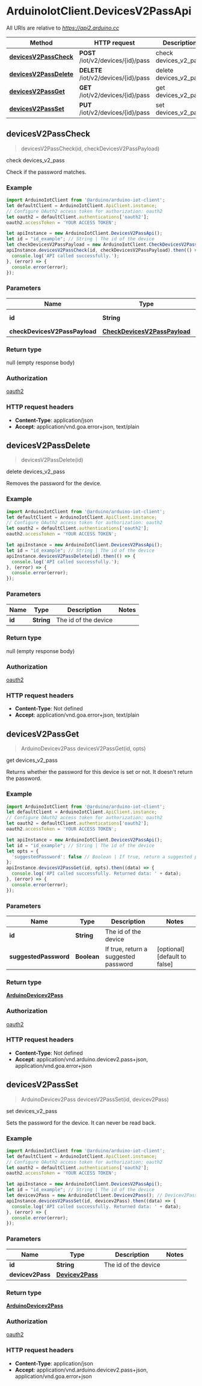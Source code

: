 # ArduinoIotClient.DevicesV2PassApi

All URIs are relative to *https://api2.arduino.cc*

Method | HTTP request | Description
------------- | ------------- | -------------
[**devicesV2PassCheck**](DevicesV2PassApi.md#devicesV2PassCheck) | **POST** /iot/v2/devices/{id}/pass | check devices_v2_pass
[**devicesV2PassDelete**](DevicesV2PassApi.md#devicesV2PassDelete) | **DELETE** /iot/v2/devices/{id}/pass | delete devices_v2_pass
[**devicesV2PassGet**](DevicesV2PassApi.md#devicesV2PassGet) | **GET** /iot/v2/devices/{id}/pass | get devices_v2_pass
[**devicesV2PassSet**](DevicesV2PassApi.md#devicesV2PassSet) | **PUT** /iot/v2/devices/{id}/pass | set devices_v2_pass



## devicesV2PassCheck

> devicesV2PassCheck(id, checkDevicesV2PassPayload)

check devices_v2_pass

Check if the password matches.

### Example

```javascript
import ArduinoIotClient from '@arduino/arduino-iot-client';
let defaultClient = ArduinoIotClient.ApiClient.instance;
// Configure OAuth2 access token for authorization: oauth2
let oauth2 = defaultClient.authentications['oauth2'];
oauth2.accessToken = 'YOUR ACCESS TOKEN';

let apiInstance = new ArduinoIotClient.DevicesV2PassApi();
let id = "id_example"; // String | The id of the device
let checkDevicesV2PassPayload = new ArduinoIotClient.CheckDevicesV2PassPayload(); // CheckDevicesV2PassPayload | 
apiInstance.devicesV2PassCheck(id, checkDevicesV2PassPayload).then(() => {
  console.log('API called successfully.');
}, (error) => {
  console.error(error);
});

```

### Parameters


Name | Type | Description  | Notes
------------- | ------------- | ------------- | -------------
 **id** | **String**| The id of the device | 
 **checkDevicesV2PassPayload** | [**CheckDevicesV2PassPayload**](CheckDevicesV2PassPayload.md)|  | 

### Return type

null (empty response body)

### Authorization

[oauth2](../README.md#oauth2)

### HTTP request headers

- **Content-Type**: application/json
- **Accept**: application/vnd.goa.error+json, text/plain


## devicesV2PassDelete

> devicesV2PassDelete(id)

delete devices_v2_pass

Removes the password for the device.

### Example

```javascript
import ArduinoIotClient from '@arduino/arduino-iot-client';
let defaultClient = ArduinoIotClient.ApiClient.instance;
// Configure OAuth2 access token for authorization: oauth2
let oauth2 = defaultClient.authentications['oauth2'];
oauth2.accessToken = 'YOUR ACCESS TOKEN';

let apiInstance = new ArduinoIotClient.DevicesV2PassApi();
let id = "id_example"; // String | The id of the device
apiInstance.devicesV2PassDelete(id).then(() => {
  console.log('API called successfully.');
}, (error) => {
  console.error(error);
});

```

### Parameters


Name | Type | Description  | Notes
------------- | ------------- | ------------- | -------------
 **id** | **String**| The id of the device | 

### Return type

null (empty response body)

### Authorization

[oauth2](../README.md#oauth2)

### HTTP request headers

- **Content-Type**: Not defined
- **Accept**: application/vnd.goa.error+json, text/plain


## devicesV2PassGet

> ArduinoDevicev2Pass devicesV2PassGet(id, opts)

get devices_v2_pass

Returns whether the password for this device is set or not. It doesn&#39;t return the password.

### Example

```javascript
import ArduinoIotClient from '@arduino/arduino-iot-client';
let defaultClient = ArduinoIotClient.ApiClient.instance;
// Configure OAuth2 access token for authorization: oauth2
let oauth2 = defaultClient.authentications['oauth2'];
oauth2.accessToken = 'YOUR ACCESS TOKEN';

let apiInstance = new ArduinoIotClient.DevicesV2PassApi();
let id = "id_example"; // String | The id of the device
let opts = {
  'suggestedPassword': false // Boolean | If true, return a suggested password
};
apiInstance.devicesV2PassGet(id, opts).then((data) => {
  console.log('API called successfully. Returned data: ' + data);
}, (error) => {
  console.error(error);
});

```

### Parameters


Name | Type | Description  | Notes
------------- | ------------- | ------------- | -------------
 **id** | **String**| The id of the device | 
 **suggestedPassword** | **Boolean**| If true, return a suggested password | [optional] [default to false]

### Return type

[**ArduinoDevicev2Pass**](ArduinoDevicev2Pass.md)

### Authorization

[oauth2](../README.md#oauth2)

### HTTP request headers

- **Content-Type**: Not defined
- **Accept**: application/vnd.arduino.devicev2.pass+json, application/vnd.goa.error+json


## devicesV2PassSet

> ArduinoDevicev2Pass devicesV2PassSet(id, devicev2Pass)

set devices_v2_pass

Sets the password for the device. It can never be read back.

### Example

```javascript
import ArduinoIotClient from '@arduino/arduino-iot-client';
let defaultClient = ArduinoIotClient.ApiClient.instance;
// Configure OAuth2 access token for authorization: oauth2
let oauth2 = defaultClient.authentications['oauth2'];
oauth2.accessToken = 'YOUR ACCESS TOKEN';

let apiInstance = new ArduinoIotClient.DevicesV2PassApi();
let id = "id_example"; // String | The id of the device
let devicev2Pass = new ArduinoIotClient.Devicev2Pass(); // Devicev2Pass | 
apiInstance.devicesV2PassSet(id, devicev2Pass).then((data) => {
  console.log('API called successfully. Returned data: ' + data);
}, (error) => {
  console.error(error);
});

```

### Parameters


Name | Type | Description  | Notes
------------- | ------------- | ------------- | -------------
 **id** | **String**| The id of the device | 
 **devicev2Pass** | [**Devicev2Pass**](Devicev2Pass.md)|  | 

### Return type

[**ArduinoDevicev2Pass**](ArduinoDevicev2Pass.md)

### Authorization

[oauth2](../README.md#oauth2)

### HTTP request headers

- **Content-Type**: application/json
- **Accept**: application/vnd.arduino.devicev2.pass+json, application/vnd.goa.error+json

